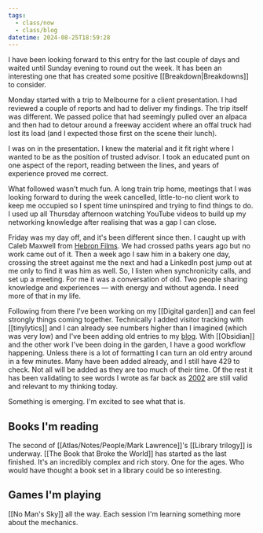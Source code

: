 ```yaml
---
tags:
  - class/now
  - class/blog
datetime: 2024-08-25T18:59:28
---
```

I have been looking forward to this entry for the last couple of days and waited until Sunday evening to round out the week. It has been an interesting one that has created some positive [[Breakdown|Breakdowns]] to consider.

Monday started with a trip to Melbourne for a client presentation. I had reviewed a couple of reports and had to deliver my findings. The trip itself was different. We passed police that had seemingly pulled over an alpaca and then had to detour around a freeway accident where an offal truck had lost its load (and I expected those first on the scene their lunch). 

I was on in the presentation. I knew the material and it fit right where I wanted to be as the position of trusted advisor. I took an educated punt on one aspect of the report, reading between the lines, and years of experience proved me correct.

What followed wasn't much fun. A long train trip home, meetings that I was looking forward to during the week cancelled, little-to-no client work to keep me occupied so I spent time uninspired and trying to find things to do. I used up all Thursday afternoon watching YouTube videos to build up my networking knowledge after realising that was a gap I can close.

Friday was my day off, and it's been different since then. I caught up with Caleb Maxwell from [Hebron Films](https://hebronfilms.com). We had crossed paths years ago but no work came out of it. Then a week ago I saw him in a bakery one day, crossing the street against me the next and had a LinkedIn post jump out at me only to find it was him as well. So, I listen when synchronicity calls, and set up a meeting. For me it was a conversation of old. Two people sharing knowledge and experiences — with energy and without agenda. I need more of that in my life.

Following from there I've been working on my [[Digital garden]] and can feel strongly things coming together. Technically I added visitor tracking with [[tinylytics]] and I can already see numbers higher than I imagined (which was very low) and I've been adding old entries to my [blog](/blog). With [[Obsidian]] and the other work I've been doing in the garden, I have a good workflow happening. Unless there is a lot of formatting I can turn an old entry around in a few minutes. Many have been added already, and I still have 429 to check. Not all will be added as they are too much of their time. Of the rest it has been validating to see words I wrote as far back as [2002](https://quantumgardener.info/blog/2002/) are still valid and relevant to my thinking today.

Something is emerging. I'm excited to see what that is.
## Books I'm reading
The second of [[Atlas/Notes/People/Mark Lawrence]]'s [[Library trilogy]] is underway. [[The Book that Broke the World]] has started as the last finished. It's an incredibly complex and rich story. One for the ages. Who would have thought a book set in a library could be so interesting.
## Games I'm playing
[[No Man's Sky]] all the way. Each session I'm learning something more about the mechanics.